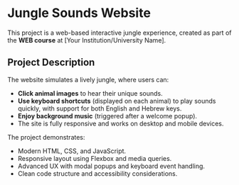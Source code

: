 # Jungle Sounds Website

This project is a web-based interactive jungle experience, created as part of the **WEB course** at [Your Institution/University Name].

## Project Description

The website simulates a lively jungle, where users can:

- **Click animal images** to hear their unique sounds.
- **Use keyboard shortcuts** (displayed on each animal) to play sounds quickly, with support for both English and Hebrew keys.
- **Enjoy background music** (triggered after a welcome popup).
- The site is fully responsive and works on desktop and mobile devices.

The project demonstrates:
- Modern HTML, CSS, and JavaScript.
- Responsive layout using Flexbox and media queries.
- Advanced UX with modal popups and keyboard event handling.
- Clean code structure and accessibility considerations.
